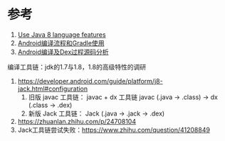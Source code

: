 

# 参考

1. [Use Java 8 language features](https://developer.android.com/studio/write/java8-support.html#supported_features)
2. [Android编译流程和Gradle使用](http://www.jianshu.com/p/eaaddfe34d11)
3. [Android编译及Dex过程源码分析](http://mouxuejie.com/blog/2016-06-21/multidex-compile-and-dex-source-analysis/)

编译工具链：jdk的1.7与1.8，1.8的高级特性的调研
1. https://developer.android.com/guide/platform/j8-jack.html#configuration
    1. 旧版 javac 工具链： javac + dx 工具链
javac (.java → .class) → dx (.class → .dex)
    2. 新版 Jack 工具链：
Jack (.java → .jack → .dex)
2. https://zhuanlan.zhihu.com/p/24708104
3. Jack工具链尝试失败：https://www.zhihu.com/question/41208849